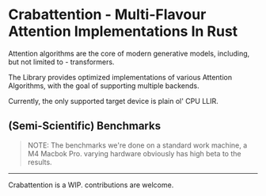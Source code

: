 # Crabattention - Multi-Flavour Attention Implementations In Rust

Attention algorithms are the core of modern generative models, including, but not limited to - transformers.

The Library provides optimized implementations of various Attention Algorithms, with the goal of supporting multiple backends.

Currently, the only supported target device is plain ol' CPU LLIR. 

## (Semi-Scientific) Benchmarks
> NOTE: The benchmarks we're done on a standard work machine, a M4 Macbok Pro. varying hardware obviously has high beta to the results.


-----
Crabattention is a WIP. contributions are welcome.


